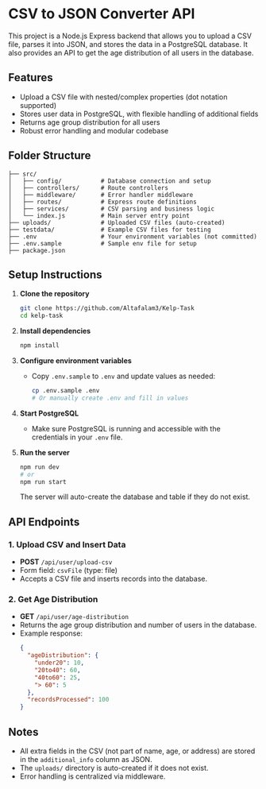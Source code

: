 # CSV to JSON Converter API

This project is a Node.js Express backend that allows you to upload a CSV file, parses it into JSON, and stores the data in a PostgreSQL database. It also provides an API to get the age distribution of all users in the database.

## Features
- Upload a CSV file with nested/complex properties (dot notation supported)
- Stores user data in PostgreSQL, with flexible handling of additional fields
- Returns age group distribution for all users
- Robust error handling and modular codebase

## Folder Structure
```
├── src/
│   ├── config/           # Database connection and setup
│   ├── controllers/      # Route controllers
│   ├── middleware/       # Error handler middleware
│   ├── routes/           # Express route definitions
│   ├── services/         # CSV parsing and business logic
│   └── index.js          # Main server entry point
├── uploads/              # Uploaded CSV files (auto-created)
├── testdata/             # Example CSV files for testing
├── .env                  # Your environment variables (not committed)
├── .env.sample           # Sample env file for setup
├── package.json
```

## Setup Instructions

1. **Clone the repository**
   ```sh
   git clone https://github.com/Altafalam3/Kelp-Task
   cd kelp-task
   ```

2. **Install dependencies**
   ```sh
   npm install
   ```

3. **Configure environment variables**
   - Copy `.env.sample` to `.env` and update values as needed:
     ```sh
     cp .env.sample .env
     # Or manually create .env and fill in values
     ```

4. **Start PostgreSQL**
   - Make sure PostgreSQL is running and accessible with the credentials in your `.env` file.

5. **Run the server**
   ```sh
   npm run dev
   # or
   npm run start
   ```
   The server will auto-create the database and table if they do not exist.

## API Endpoints

### 1. Upload CSV and Insert Data
- **POST** `/api/user/upload-csv`
- Form field: `csvFile` (type: file)
- Accepts a CSV file and inserts records into the database.

### 2. Get Age Distribution
- **GET** `/api/user/age-distribution`
- Returns the age group distribution and number of users in the database.
- Example response:
  ```json
  {
    "ageDistribution": {
      "under20": 10,
      "20to40": 60,
      "40to60": 25,
      "> 60": 5
    },
    "recordsProcessed": 100
  }
  ```

## Notes
- All extra fields in the CSV (not part of name, age, or address) are stored in the `additional_info` column as JSON.
- The `uploads/` directory is auto-created if it does not exist.
- Error handling is centralized via middleware.
